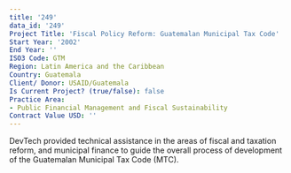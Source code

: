 ```yaml
---
title: '249'
data_id: '249'
Project Title: 'Fiscal Policy Reform: Guatemalan Municipal Tax Code'
Start Year: '2002'
End Year: ''
ISO3 Code: GTM
Region: Latin America and the Caribbean
Country: Guatemala
Client/ Donor: USAID/Guatemala
Is Current Project? (true/false): false
Practice Area:
- Public Financial Management and Fiscal Sustainability
Contract Value USD: ''
---
```


DevTech provided technical assistance in the areas of fiscal and taxation reform, and municipal finance to guide the overall process of development of the Guatemalan Municipal Tax Code (MTC).